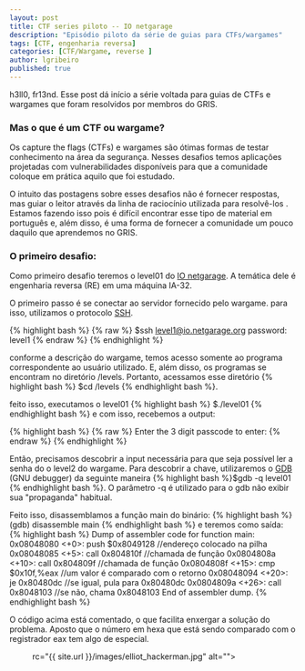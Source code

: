 ```yaml
---
layout: post
title: CTF series piloto -- IO netgarage
description: "Episódio piloto da série de guias para CTFs/wargames"
tags: [CTF, engenharia reversa]
categories: [CTF/Wargame, reverse ]
author: lgribeiro
published: true
---
```


h3ll0, fr13nd. 
Esse post dá início a série voltada para guias de CTFs e wargames que foram resolvidos por membros do GRIS.

### Mas o que é um CTF ou wargame?
Os capture the flags (CTFs) e wargames são ótimas formas de testar conhecimento na área da segurança. Nesses desafios temos aplicações projetadas com vulnerabilidades disponíveis para que a comunidade coloque em prática aquilo que foi estudado.

O intuito das postagens sobre esses desafios não é fornecer respostas, mas guiar o leitor através da linha de raciocínio utilizada para resolvê-los . Estamos fazendo isso pois é difícil encontrar esse tipo de material em português e, além disso, é uma forma de fornecer a comunidade um pouco daquilo que aprendemos no GRIS. 

### O primeiro desafio:

Como primeiro desafio teremos o level01 do [IO netgarage](https://io.netgarage.org/). A temática dele é engenharia reversa (RE) em uma máquina IA-32.

O primeiro passo é se conectar ao servidor fornecido pelo wargame. para isso, utilizamos o protocolo [SSH](https://pt.wikipedia.org/wiki/Secure_Shell).

{% highlight bash %}
{% raw %}
$ssh  level1@io.netgarage.org
password: level1
{% endraw %}
{% endhighlight %}

conforme a descrição do wargame, temos acesso somente ao programa correspondente ao usuário utilizado. E, além disso, os programas se encontram no diretório /levels. Portanto, acessamos esse diretório {% highlight bash %} $cd /levels  {% endhighlight bash %}.

feito isso, executamos o level01 {% highlight bash %} $./level01  {% endhighlight bash %} e com isso, recebemos a output:

{% highlight bash %}
{% raw %}
Enter the 3 digit passcode to enter:
{% endraw %}
{% endhighlight %}

Então, precisamos descobrir a input necessária para que seja possível ler a senha do o level2 do wargame. Para descobrir a chave, utilizaremos o [GDB](https://www.gnu.org/software/gdb/) (GNU debugger) da seguinte maneira  {% highlight bash %}$gdb -q level01  {% endhighlight bash %}. O parâmetro -q é utilizado para o gdb não exibir sua "propaganda" habitual.

Feito isso, disassemblamos a função main do binário:
{% highlight bash %}(gdb) disassemble main  {% endhighlight bash %}
e teremos como saída:
{% highlight bash %}
Dump of assembler code for function main:
   0x08048080 <+0>:	push   $0x8049128 //endereço colocado na pilha
   0x08048085 <+5>:	call   0x804810f //chamada de função
   0x0804808a <+10>:	call   0x804809f //chamada de função
   0x0804808f <+15>:	cmp    $0x10f,%eax //um valor é comparado com o retorno
   0x08048094 <+20>:	je     0x80480dc //se igual, pula para 0x80480dc
   0x0804809a <+26>:	call   0x8048103 //se não, chama 0x8048103
End of assembler dump.
  {% endhighlight bash %}
  
O código acima está comentado, o que facilita enxergar a solução do problema. Aposto que o número em hexa que está sendo comparado com o registrador eax tem algo de especial.

<figure class="center">  
rc="{{ site.url }}/images/elliot_hackerman.jpg" alt="">
</figure>
